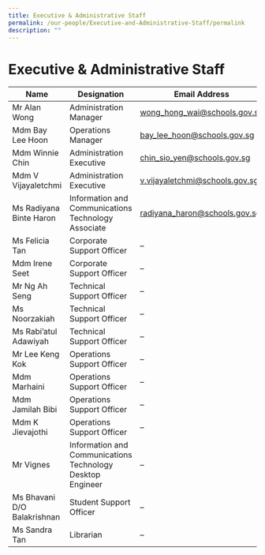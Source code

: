 ```yaml
---
title: Executive & Administrative Staff
permalink: /our-people/Executive-and-Administrative-Staff/permalink
description: ""
---
```


Executive & Administrative Staff
================================

| Name  | Designation  | Email Address  |
|---|---|---|
| Mr Alan Wong | Administration Manager | wong_hong_wai@schools.gov.sg |
| Mdm Bay Lee Hoon | Operations Manager | bay_lee_hoon@schools.gov.sg |
| Mdm Winnie Chin | Administration Executive | chin_sio_yen@schools.gov.sg |
| Mdm V Vijayaletchmi | Administration Executive | v.vijayaletchmi@schools.gov.sg |
| Ms Radiyana Binte Haron | Information and Communications Technology Associate | radiyana_haron@schools.gov.sg |
| Ms Felicia Tan | Corporate Support Officer | – |
| Mdm Irene Seet | Corporate Support Officer | – |
| Mr Ng Ah Seng | Technical Support Officer | – |
| Ms Noorzakiah | Technical Support Officer | – |
| Ms Rabi’atul Adawiyah | Technical Support Officer | – |
| Mr Lee Keng Kok | Operations Support Officer | – |
| Mdm Marhaini | Operations Support Officer | – |
| Mdm Jamilah Bibi | Operations Support Officer | – |
| Mdm K Jievajothi | Operations Support Officer | – |
| Mr Vignes | Information and Communications Technology Desktop Engineer | – |
| Ms Bhavani D/O Balakrishnan | Student Support Officer | – |
| Ms Sandra Tan | Librarian | – |